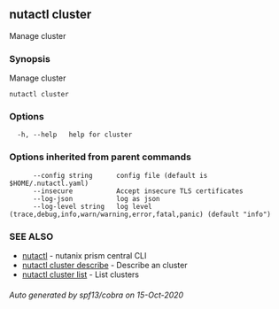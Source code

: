 ## nutactl cluster

Manage cluster

### Synopsis

Manage cluster

```
nutactl cluster
```

### Options

```
  -h, --help   help for cluster
```

### Options inherited from parent commands

```
      --config string      config file (default is $HOME/.nutactl.yaml)
      --insecure           Accept insecure TLS certificates
      --log-json           log as json
      --log-level string   log level (trace,debug,info,warn/warning,error,fatal,panic) (default "info")
```

### SEE ALSO

* [nutactl](nutactl.md)	 - nutanix prism central CLI
* [nutactl cluster describe](nutactl_cluster_describe.md)	 - Describe an cluster
* [nutactl cluster list](nutactl_cluster_list.md)	 - List clusters

###### Auto generated by spf13/cobra on 15-Oct-2020
